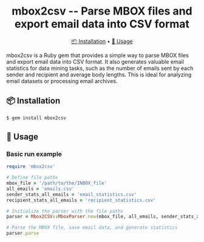 <h1 align="center">
    mbox2csv -- Parse MBOX files and export email data into CSV format
</h1>

<p align="center">
    <a href="#-installation">📦 Installation</a> •
    <a href="#-usage">🚀 Usage</a>
</p>

mbox2csv is a Ruby gem that provides a simple way to parse MBOX files and export email data into CSV format. It also generates valuable email statistics for data mining tasks, such as the number of emails sent by each sender and recipient and average body lengths. This is ideal for analyzing email datasets or processing email archives.

## 📦 Installation

```sh
$ gem install mbox2csv
```

## 🚀 Usage

### Basic run example

```ruby
require 'mbox2csv'

# Define file paths
mbox_file = '/path/to/the/INBOX_file'
all_emails = 'emails.csv'
sender_stats_all_emails = 'email_statistics.csv'
recipient_stats_all_emails = 'recipient_statistics.csv'

# Initialize the parser with the file paths
parser = Mbox2CSV::MboxParser.new(mbox_file, all_emails, sender_stats_all_emails, recipient_stats_all_emails)

# Parse the MBOX file, save email data, and generate statistics
parser.parse
```
